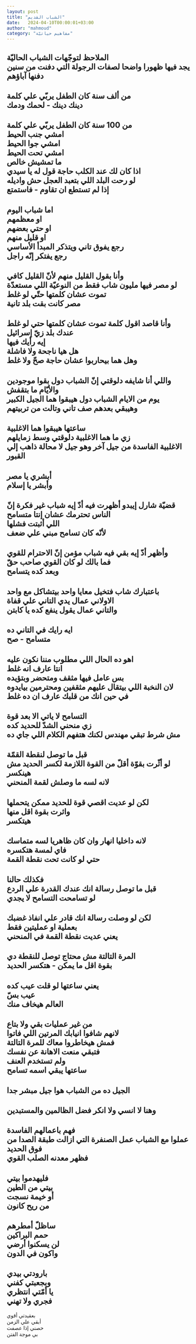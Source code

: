 ```yaml
---
layout: post
title: "الشباب القديم"
date:   2024-04-10T00:00:01+03:00
author: "mahmoud"
category: "مفاهيم حياتيّة"
---
```



الملاحظ لتوجّهات الشباب الحاليّة  
يجد فيها ظهورا واضحا لصفات الرجولة التي دفنت من
سنين  
دفنها آباؤهم  
-  
من ألف سنة كان الطفل يربّي علي كلمة  
دينك دينك - لحمك ودمك  
-  
من 100 سنة كان الطفل يربّي علي كلمة  
امشي جنب الحيط  
امشي جوا الحيط  
امشي تحت الحيط  
ما تمشيش خالص  
اذا كان لك عند الكلب حاجة قول له يا سيدي  
لو رحت البلد اللي بتعبد العجل حش واديله  
إذا لم تستطع ان تقاوم - فاستمتع  
-  
اما شباب اليوم  
او معظمهم  
او حتي بعضهم  
او قليل منهم  
رجع يفوق تاني ويتذكر المبدأ الأساسي  
رجع يفتكر إنّه راجل  
-  
وأنا بقول القليل منهم لأنّ القليل كافي  
لو مصر فيها مليون شاب فقط من النوعيّة اللي مستعدّة تموت
عشان كلمتها حتّي لو غلط  
مصر كانت بقت بلد تانية  
-  
وأنا قاصد اقول كلمة تموت عشان كلمتها حتي لو غلط  
عندك بلد زيّ إسرائيل  
إيه رأيك فيها  
هل هيا ناجحة ولا فاشلة  
وهل هما بيحاربوا عشان حاجة صحّ ولا غلط  
-  
واللي أنا شايفه دلوقتي إنّ الشباب دول بقوا
موجودين  
والأيّام ما بتقفش  
يوم من الايام الشباب دول هيبقوا هما الجيل
الكبير  
وهيبقي بعدهم صف تاني وتالت من تربيتهم  
-  
ساعتها هيبقوا هما الاغلبية  
زي ما هما الاغلبية دلوقتي وسط زمايلهم  
الاغلبية الفاسدة من جيل آخر وهو جيل لا محالة ذاهب إلي
القبور  
-  
أبشري يا مصر  
وأبشر يا إسلام  
-  
قضيّة شارل إيبدو أظهرت فيه أدّ إيه شباب غير فكرة إنّ الناس
تحترمك عشان إنتا متسامح  
اللي أثبتت فشلها  
لأنّه كان تسامح مبني علي ضعف  
-  
وأظهر أدّ إيه بقي فيه شباب مؤمن إنّ الاحترام
للقوي  
فما بالك لو كان القوي صاحب حقّ  
وبعد كده يتسامح  
-  
باعتبارك شاب فتخيل معايا واحد بيتشاكل مع واحد  
الاولاني عمال يدي التاني علي قفاة  
والتاني عمال يقول ينفع كده يا كابتن  
-  
ايه رايك في التاني ده  
متسامح - صح  
-  
اهو ده الحال اللي مطلوب مننا نكون عليه  
انتا عارف انه غلط  
بس عامل فيها مثقف ومتحضر وبتؤيده  
لان النخبة اللي بيتقال عليهم مثقفين ومحترمين
بيايدوه  
في حين انك من قلبك عارف ان ده غلط  
-  
التسامح لا ياتي الا بعد قوة  
زي منحني الشدّ للحديد كده  
مش شرط تبقي مهندس لكنك هتفهم الكلام اللي جاي ده  
-  
قبل ما توصل لنقطة القمّة  
لو أثّرت بقوّة أقلّ من القوة اللازمة لكسر الحديد مش
هينكسر  
لانه لسه ما وصلش لقمة المنحني  
-  
لكن لو عديت اقصي قوة للحديد ممكن يتحملها  
واثرت بقوة اقل منها  
هيتكسر  
-  
لانه داخليا انهار وان كان ظاهريا لسه متماسك  
فاي لمسة هتكسره  
حتي لو كانت تحت نقطة القمة  
-  
فكذلك حالنا  
قبل ما توصل رسالة انك عندك القدرة علي الردع  
لو تسامحت التسامح لا يجدي  
-  
لكن لو وصلت رسالة انك قادر علي انفاذ غضبك  
بعملية او عمليتين فقط  
يعني عديت نقطة القمة في المنحني  
-  
المرة التالتة مش محتاج توصل للنقطة دي  
بقوة اقل ما يمكن - هتكسر الحديد  
-  
يعني ساعتها لو قلت عيب كده  
عيب بسّ  
العالم هيخاف منك  
-  
من غير عمليات بقي ولا بتاع  
لانهم شافوا انيابك المرتين اللي فاتوا  
فمش هيخاطروا معاك للمرة التالتة  
فتبقي منعت الاهانة عن نفسك  
ولم تستخدم العنف  
ساعتها يبقي اسمه تسامح  
-  
الجيل ده من الشباب هوا جيل مبشر جدا  
-  
وهنا لا انسي ولا انكر فضل الظالمين والمستبدين  
-  
فهم باعمالهم الفاسدة  
عملوا مع الشباب عمل الصنفرة التي ازالت طبقة الصدا من فوق
الحديد  
فظهر معدنه الصلب القوي  
-  
فليهدموا بيتي  
بيتي من الطين  
أو خيمة نسجت  
من ريح كانون  
-  
ساظلّ أمطرهم  
حمم البراكين  
لن يسكنوا أرضي  
واكون في الدون  
-  
بارودتي بيدي  
وبجعبتي كفني  
يا أمّتي انتظري  
فجري ولا تهني  
-  
بعقيدتي أقوي  
أبقي علي الزمن  
حصني إذا عصفت  
بي موجة الفتن
